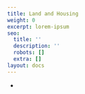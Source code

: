 ```yaml
---
title: Land and Housing
weight: 0
excerpt: lorem-ipsum
seo:
  title: ''
  description: ''
  robots: []
  extra: []
layout: docs
---
```

*
